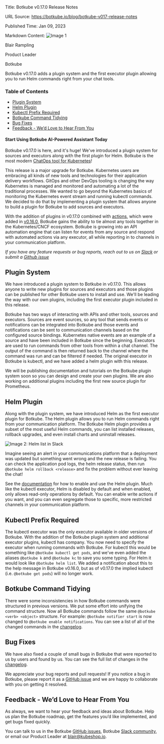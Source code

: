 Title: Botkube v0.17.0 Release Notes

URL Source: https://botkube.io/blog/botkube-v017-release-notes

Published Time: Jan 09, 2023

Markdown Content:
![Image 1](https://cdn.prod.website-files.com/634fabb21508d6c9db9bc46f/636df3edbf5389368f6bef9c_cYbM1beBC5tQnSPVfaXCg_W9tkHugByZV2TOleN6pTw.jpeg)

Blair Rampling

Product Leader

Botkube

Botkube v0.17.0 adds a plugin system and the first executor plugin allowing you to run Helm commands right from your chat tools.

### Table of Contents

*   [Plugin System](#plugin-system)
*   [Helm Plugin](#helm-plugin)
*   [Kubectl Prefix Required](#kubectl-prefix-required)
*   [Botkube Command Tidying](#botkube-command-tidying)
*   [Bug Fixes](#bug-fixes)
*   [Feedback - We’d Love to Hear From You](#feedback-we-d-love-to-hear-from-you)

#### Start Using Botkube AI-Powered Assistant Today

Botkube v0.17.0 is here, and it's huge! We've introduced a plugin system for sources and executors along with the first plugin for Helm. Botkube is the most modern [ChatOps tool for Kubernetes](http://botkube.io/)!

This release is a major upgrade for Botkube. Kubernetes users are embracing all kinds of new tools and technologies for their application delivery workflows. GitOps and other DevOps tooling is changing the way Kubernetes is managed and monitored and automating a lot of the traditional processes. We wanted to go beyond the Kubernetes basics of monitoring the Kubernetes event stream and running kubectl commands. We decided to do that by implementing a plugin system that allows anyone to build a plugin for Botkube to add sources and executors.

With the addition of plugins in v0.17.0 combined with [actions](https://docs.botkube.io/next/configuration/action), which were added in [v0.16.0](https://botkube.io/blog/botkube-v016-release-notes), Botkube gains the ability to tie almost any tools together in the Kubernetes/CNCF ecosystem. Botkube is growing into an API automation engine that can listen for events from any source and respond with automated actions via any executor, all while reporting in to channels in your communication platform.

_If you have any feature requests or bug reports, reach out to us on [Slack](http://join.botkube.io/) or submit a [Github issue](https://github.com/kubeshop/botkube/issues)_

Plugin System
-------------

We have introduced a plugin system to Botkube in v0.17.0. This allows anyone to write new plugins for sources and executors and those plugins can be published for other Botkube users to install and use. We'll be leading the way with our own plugins, including the first executor plugin included in this release.

Botkube has two ways of interacting with APIs and other tools, sources and executors. Sources are event sources, so any tool that sends events or notifications can be integrated into Botkube and those events and notifications can be sent to communication channels based on the configured source bindings. Kubernetes native events are an example of a source and have been included in Botkube since the beginning. Executors are used to run commands from other tools from within a chat channel. The output of the command is then returned back to the channel where the command was run and can be filtered if needed. The original executor in Botkube is kubectl, and we have added a helm plugin with this release.

We will be publishing documentation and tutorials on the Botkube plugin system soon so you can design and create your own plugins. We are also working on additional plugins including the first new source plugin for Prometheus.

Helm Plugin
-----------

Along with the plugin system, we have introduced Helm as the first executor plugin for Botkube. The Helm plugin allows you to run Helm commands right from your communication platform. The Botkube Helm plugin provides a subset of the most useful Helm commands, you can list installed releases, rollback upgrades, and even install charts and uninstall releases.

![Image 2: Helm list in Slack](https://cdn.prod.website-files.com/634fabb21508d6c9db9bc46f/63bc34953fa404bdf9e9b66c_lJAFGnZKp4HY98JtcnteqhObKFnrZ1RoxmMHj8jPZ3XcCk3TWjekXD_hQJNrucD7JANNaYNyHh4E5uIHDl1SS3RWRisuAd8boq7fXK388pca9Tae_CN2k0ZdMy1_QTC9ZGVNmLPwECEzvNKSRai2p3d4CfAMoQjNrV0VJzsfnjkjipqdmCkwT0FkrOr3EA.png)

Imagine seeing an alert in your communications platform that a deployment was updated but something went wrong and the new release is failing. You can check the application pod logs, the helm release status, then run `@botkube helm rollback <release>` and fix the problem without ever leaving the chat!

See the [documentation](https://docs.botkube.io/next/configuration/executor/helm) for how to enable and use the Helm plugin. Much like the kubectl executor, Helm is disabled by default and when enabled, only allows read-only operations by default. You can enable write actions if you want, and you can even segregate those to specific, more restricted channels in your communication platform.

Kubectl Prefix Required
-----------------------

The kubectl executor was the only executor available in older versions of Botkube. With the addition of the Botkube plugin system and additional executor plugins, kubectl has company. You now need to specify the executor when running commands with Botkube. For kubectl this would be something like `@botkube kubectl get pods`, and we've even added the aliases `@botkube k` and `@botkube kc` to save you some typing. For Helm it would look like `@botkube helm list`. We added a notification about this to the help message in Botkube v0.16.0, but as of v0.17.0 the implied kubectl (i.e. `@botkube get pods`) will no longer work.

Botkube Command Tidying
-----------------------

There were some inconsistencies in how Botkube commands were structured in previous versions. We put some effort into unifying the command structure. Now all Botkube commands follow the same `@botkube <verb> <object>` structure. For example: `@botkube notifier start` is now changed to `@botkube enable notifications`. You can see a list of all of the changed commands in the [changelog](https://github.com/kubeshop/botkube/releases/tag/v0.17.0).

Bug Fixes
---------

We have also fixed a couple of small bugs in Botkube that were reported to us by users and found by us. You can see the full list of changes in the [changelog](https://github.com/kubeshop/botkube/releases/tag/v0.17.0).

We appreciate your bug reports and pull requests! If you notice a bug in Botkube, please report it as a [GitHub issue](https://github.com/kubeshop/botkube/issues) and we are happy to collaborate with you on getting it resolved.

Feedback - We’d Love to Hear From You
-------------------------------------

As always, we want to hear your feedback and ideas about Botkube. Help us plan the Botkube roadmap, get the features you’d like implemented, and get bugs fixed quickly.

You can talk to us in the Botkube [GitHub issues](https://github.com/kubeshop/botkube/issues), Botkube [Slack community](https://join.botkube.io/), or email our Product Leader at [blair@kubeshop.io](mailto:blair@kubeshop.io).
